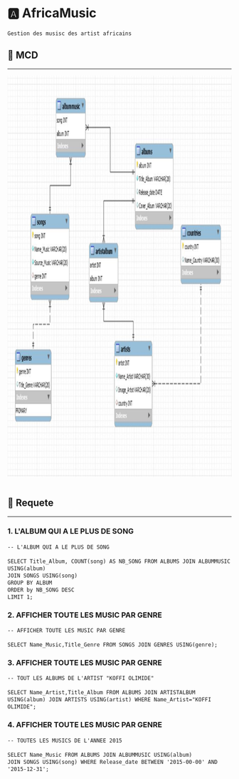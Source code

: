 #  :a: AfricaMusic 
```{r setup, include=FALSE}
Gestion des musisc des artist africains 
```
## :rocket: MCD
--------------------------------------------------
<img src="MCD.JPG" witdth="900" height="900"></img>
```{r}
```
## :rocket: Requete
--------------------------------------------------
### 1. L'ALBUM QUI A LE PLUS DE SONG
```{r}
-- L'ALBUM QUI A LE PLUS DE SONG

SELECT Title_Album, COUNT(song) AS NB_SONG FROM ALBUMS JOIN ALBUMMUSIC USING(album)
JOIN SONGS USING(song)
GROUP BY ALBUM 
ORDER by NB_SONG DESC
LIMIT 1;
```

### 2. AFFICHER TOUTE LES MUSIC PAR GENRE
```{r}
-- AFFICHER TOUTE LES MUSIC PAR GENRE

SELECT Name_Music,Title_Genre FROM SONGS JOIN GENRES USING(genre);

```

### 3. AFFICHER TOUTE LES MUSIC PAR GENRE
```{r}
-- TOUT LES ALBUMS DE L'ARTIST "KOFFI OLIMIDE"

SELECT Name_Artist,Title_Album FROM ALBUMS JOIN ARTISTALBUM
USING(album) JOIN ARTISTS USING(artist) WHERE Name_Artist="KOFFI OLIMIDE";

```


### 4. AFFICHER TOUTE LES MUSIC PAR GENRE
```{r}
-- TOUTES LES MUSICS DE L'ANNEE 2015

SELECT Name_Music FROM ALBUMS JOIN ALBUMMUSIC USING(album)
JOIN SONGS USING(song) WHERE Release_date BETWEEN '2015-00-00' AND  '2015-12-31';

```





